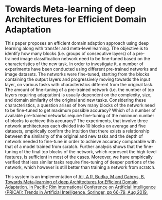 # Towards Meta-learning of deep Architectures for Efficient Domain Adaptation

This paper proposes an efficient domain adaption approach using deep learning along with transfer and meta-level learning. The objective is to identify how many blocks (i.e. groups of consecutive layers) of a pre-trained image classification network need to be fine-tuned based on the characteristics of the new task. In order to investigate it, a number of experiments have been conducted using different pre-trained networks and image datasets. The networks were fine-tuned, starting from the blocks containing the output layers and progressively moving towards the input layer, on various tasks with characteristics different from the original task. The amount of fine-tuning of a pre-trained network (i.e. the number of top layers requiring adaptation) is usually dependent on the complexity, size, and domain similarity of the original and new tasks. Considering these characteristics, a question arises of how many blocks of the network need to be fine-tuned to get maximum possible accuracy? Which of a number of available pre-trained networks require fine-tuning of the minimum number of blocks to achieve this accuracy? The experiments, that involve three network architectures each divided into 10 blocks on average and five datasets, empirically confirm the intuition that there exists a relationship between the similarity of the original and new tasks and the depth of network needed to fine-tune in order to achieve accuracy comparable with that of a model trained from scratch. Further analysis shows that the fine-tuning of the final top blocks of the network, which represent the high-level features, is sufficient in most of the cases. Moreover, we have empirically verified that less similar tasks require fine-tuning of deeper portions of the network, which however is still better than training a network from scratch. 

This system is an implementation of 
<a href="https://link.springer.com/chapter/10.1007/978-3-030-29911-8_6">Ali, A R, Budka, M and Gabrys, B. Towards Meta-learning of deep Architectures for Efficient Domain Adaptation. In Pacific Rim International Conference on Artificial Intelligence (PRICAI): Trends in Artificial Intelligence, Springer, pp 66-79, Aug 2019.</a>
